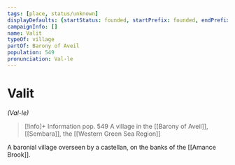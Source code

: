 ```yaml
---
tags: [place, status/unknown]
displayDefaults: {startStatus: founded, startPrefix: founded, endPrefix: destroyed, endStatus: destroyed}
campaignInfo: []
name: Valit
typeOf: village
partOf: Barony of Aveil
population: 549
pronunciation: Val-le
---
```

# Valit
*(Val-le)*
>[!info]+ Information
> pop. 549
> A  village in the [[Barony of Aveil]], [[Sembara]], the [[Western Green Sea Region]]

A baronial village overseen by a castellan, on the banks of the [[Amance Brook]]. 

